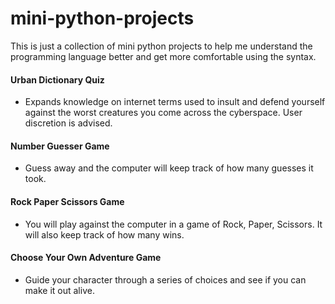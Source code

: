 # mini-python-projects
 This is just a collection of mini python projects to help me understand the programming language better and get more comfortable using the syntax.

#### Urban Dictionary Quiz
- Expands knowledge on internet terms used to insult and defend yourself against the worst creatures you come across the cyberspace. User discretion is advised.

#### Number Guesser Game
- Guess away and the computer will keep track of how many guesses it took.

#### Rock Paper Scissors Game
- You will play against the computer in a game of Rock, Paper, Scissors. It will also keep track of how many wins.

#### Choose Your Own Adventure Game
- Guide your character through a series of choices and see if you can make it out alive.